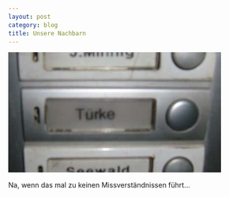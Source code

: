 ```yaml
---
layout: post
category: blog
title: Unsere Nachbarn
---
```


![klingelschild.jpg](/images-blog/klingelschild.jpg)

Na, wenn das mal zu keinen Missverst&auml;ndnissen f&uuml;hrt...